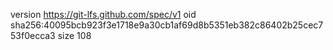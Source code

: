 version https://git-lfs.github.com/spec/v1
oid sha256:40095bcb923f3e1718e9a30cb1af69d8b5351eb382c86402b25cec753f0ecca3
size 108
